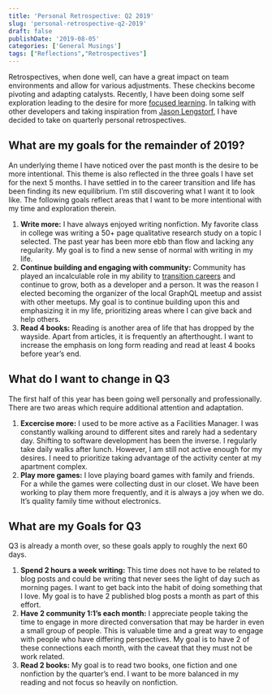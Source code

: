 ```yaml
---
title: 'Personal Retrospective: Q2 2019'
slug: 'personal-retrospective-q2-2019'
draft: false
publishDate: '2019-08-05'
categories: ['General Musings']
tags: ["Reflections","Retrospectives"]
---
```

Retrospectives, when done well, can have a great impact on team environments and allow for various adjustments. These checkins become pivoting and adapting catalysts. Recently, I have been doing some self exploration leading to the desire for more [focused learning](/blog/2019/08/01/30-days-of-functional-programming). In talking with other developers and taking inspiration from [Jason Lengstorf](https://lengstorf.com/2019-q1-retrospective/), I have decided to take on quarterly personal retrospectives.

## What are my goals for the remainder of 2019?

An underlying theme I have noticed over the past month is the desire to be more intentional. This theme is also reflected in the three goals I have set for the next 5 months. I have settled in to the career transition and life has been finding its new equilibrium. I’m still discovering what I want it to look like. The following goals reflect areas that I want to be more intentional with my time and exploration therein.

1. **Write more:** I have always enjoyed writing nonfiction. My favorite class in college was writing a 50+ page qualitative research study on a topic I selected. The past year has been more ebb than flow and lacking any regularity. My goal is to find a new sense of normal with writing in my life.
2. **Continue building and engaging with community:** Community has played an incalculable role in my ability to [transition careers](/blog/2018/09/10/the-439-day-journey-that-changed-my-life) and continue to grow, both as a developer and a person. It was the reason I elected becoming the organizer of the local GraphQL meetup and assist with other meetups. My goal is to continue building upon this and emphasizing it in my life, prioritizing areas where I can give back and help others.
3. **Read 4 books:** Reading is another area of life that has dropped by the wayside. Apart from articles, it is frequently an afterthought.  I want to increase the emphasis on long form reading and read at least 4 books before year’s end.

## What do I want to change in Q3

The first half of this year has been going well personally and professionally. There are two areas which require additional attention and adaptation.

1. **Excercise more:** I used to be more active as a Facilities Manager. I was constantly walking around to different sites and rarely had a sedentary day. Shifting to software development has been the inverse. I regularly take daily walks after lunch. However, I am still not active enough for my desires. I need to prioritize taking advantage of the activity center at my apartment complex.
2. **Play more games:** I love playing board games with family and friends. For a while the games were collecting dust in our closet. We have been working to play them more frequently, and it is always a joy when we do. It’s quality family time without electronics.

## What are my Goals for Q3

Q3 is already a month over, so these goals apply to roughly the next 60 days.

1. **Spend 2 hours a week writing:** This time does not have to be related to blog posts and could be writing that never sees the light of day such as morning pages. I want to get back into the habit of doing something that I love. My goal is to have 2 published blog posts a month as part of this effort.
2. **Have 2 community 1:1’s each month:** I appreciate people taking the time to engage in more directed conversation that may be harder in even a small group of people. This is valuable time and a great way to engage with people who have differing perspectives. My goal is to have 2 of these connections each month, with the caveat that they must not be work related.
3. **Read 2 books:** My goal is to read two books, one fiction and one nonfiction by the quarter’s end. I want to be more balanced in my reading and not focus so heavily on nonfiction. 
